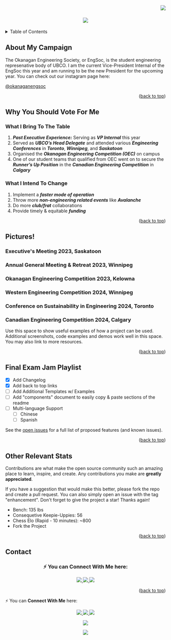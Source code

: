 <img align="right" src="https://visitor-badge.laobi.icu/badge?page_id=aayushdayal2" />

<h1 align="center">
    <img src="https://readme-typing-svg.herokuapp.com/?font=Righteous&size=35&center=true&vCenter=true&width=500&height=70&duration=4300&lines=Hi+I'm+Aayush!+👋;+Your+New+EngSoc+President?;" />
</h1>

<!-- TABLE OF CONTENTS -->
<details>
  <summary>Table of Contents</summary>
  <ol>
    <li>
      <a href="#About-My-Campaign">About My Campaign</a>
    </li>
    <li>
      <a href="#Why-You-Should-Vote-For-Me">Why You Should Vote For Me</a>
      <ul>
        <li><a href="#What-I-Bring-To-The-Table">What I Bring To The Table</a></li>
        <li><a href="#What-I-Intend-To-Change">What I Intend To Change</a></li>
      </ul>
    </li>
    <li><a href="#Pictures!">Pictures!</a></li>
      <ul>
        <li><a href="#Executive's-Meeting-2023-,-Saskatoon">EM 2023</a></li>
        <li><a href="#Annual-General-Meeting-&-Retreat-2023-,-Winnipeg">AGMR 2023</a></li>
        <li><a href="#Okanagan-Engineering-Competition-2023-,-Kelowna">OEC 2023</a></li>
        <li><a href="#Western-Engineering-Competition-2024-,-Winnipeg">WEC 2024</a></li>
        <li><a href="#Conference-on-Sustainability-in-Engineering-2024-,-Toronto">CSE 2024</a></li>
        <li><a href="#Canadian-Engineering-Competition-2024-,-Calgary">CEC 2024</a></li>
      </ul>
    <li><a href="#Final-Exam-Jam-Playlist">Final Exam Jam Playlist</a></li>
    <li><a href="#Other-Relevant-Stats">Other Relevant Stats :sunglasses:</a></li>
    <li><a href="#Contact">Contact</a></li>
  </ol>
</details>



<!-- ABOUT THE PROJECT -->
## About My Campaign

The Okanagan Engineering Society, or EngSoc, is the student engineering represenative body of UBCO. I am the current Vice-President Internal of the EngSoc this year and am running to be the new President for the upcoming year. You can check out our instagram page here: 

[@okanaganengsoc](https://www.instagram.com/okanaganengsoc?igsh=ZGx3Ymp5NzFnb3Jn)

<p align="right">(<a href="#readme-top">back to top</a>)</p>



<!-- GETTING STARTED -->
## Why You Should Vote For Me

### What I Bring To The Table

1. ***Past Executive Experience:*** Serving as ***VP Internal*** this year
2. Served as ***UBCO’s Head Delegate*** and attended various ***Engineering Conferences*** in ***Toronto***, ***Winnipeg***, and ***Saskatoon***
3. Organised the ***Okanagan Engineering Competition (OEC)*** on campus
4. One of our student teams that qualified from OEC went on to secure the ***Runner’s Up Position*** in the ***Canadian Engineering Competition*** in ***Calgary***

### What I Intend To Change

1. Implement a ***faster mode of operation***
2. Throw more ***non-engineering related events*** like ***Avalanche***
3. Do more ***club/frat*** collaborations
4. Provide timely & equitable ***funding***

<p align="right">(<a href="#readme-top">back to top</a>)</p>

## Pictures!

### Executive's Meeting 2023, Saskatoon

### Annual General Meeting & Retreat 2023, Winnipeg

### Okanagan Engineering Competition 2023, Kelowna

### Western Engineering Competition 2024, Winnipeg

### Conference on Sustainability in Engineering 2024, Toronto

### Canadian Engineering Competition 2024, Calgary

Use this space to show useful examples of how a project can be used. Additional screenshots, code examples and demos work well in this space. You may also link to more resources.

<p align="right">(<a href="#readme-top">back to top</a>)</p>

## Final Exam Jam Playlist

- [x] Add Changelog
- [x] Add back to top links
- [ ] Add Additional Templates w/ Examples
- [ ] Add "components" document to easily copy & paste sections of the readme
- [ ] Multi-language Support
    - [ ] Chinese
    - [ ] Spanish

See the [open issues](https://github.com/issues) for a full list of proposed features (and known issues).

<p align="right">(<a href="#readme-top">back to top</a>)</p>

## Other Relevant Stats

Contributions are what make the open source community such an amazing place to learn, inspire, and create. Any contributions you make are **greatly appreciated**.

If you have a suggestion that would make this better, please fork the repo and create a pull request. You can also simply open an issue with the tag "enhancement".
Don't forget to give the project a star! Thanks again!

* Bench: 135 lbs
* Consequetive Keepie-Uppies: 56
* Chess Elo (Rapid - 10 minutes): ~800
* Fork the Project

<p align="right">(<a href="#readme-top">back to top</a>)</p>

## Contact

<h3 align="center">⚡ You can Connect With Me here:</h3>
 
<div align="center"> 
  <a href="mailto:internal@suoengineeringsociety.ca">
    <img src="https://img.shields.io/badge/Gmail-333333?style=for-the-badge&logo=gmail&logoColor=red" />
  </a>
  <a href="https://linkedin.com/in/aayushdayal/" target="_blank">
    <img src="https://img.shields.io/badge/LinkedIn-0077B5?style=for-the-badge&logo=linkedin&logoColor=white" target="_blank" />
  </a>
  <a href="https://www.instagram.com/aa.dayal/" target="_blank">
     <img src="https://img.shields.io/badge/Instagram-E4405F?style=for-the-badge&logo=instagram&logoColor=white" target="_blank" />
  </a>
</div>

<p align="right">(<a href="#readme-top">back to top</a>)</p>






⚡ You can **Connect With Me** here:

 </div>
 
<div align="center"> 
  <a href="mailto:internal@suoengineeringsociety.ca">
    <img src="https://img.shields.io/badge/Gmail-333333?style=for-the-badge&logo=gmail&logoColor=red" />
  </a>
  <a href="https://linkedin.com/in/aayushdayal/" target="_blank">
    <img src="https://img.shields.io/badge/LinkedIn-0077B5?style=for-the-badge&logo=linkedin&logoColor=white" target="_blank" />
  </a>
  <a href="https://www.instagram.com/aa.dayal/" target="_blank">
     <img src="https://img.shields.io/badge/Instagram-E4405F?style=for-the-badge&logo=instagram&logoColor=white" target="_blank" />
  </a>
</div>

<p align="center">
  <a href="https://readme.andyruwruw.com/api/now-playing?open">
    <img src="https://raw.githubusercontent.com/andyruwruw/andyruwruw/master/example/now-playing.svg">
  </a>
</p>

<p align="center">
  <img src="https://raw.githubusercontent.com/andyruwruw/andyruwruw/master/example/top-played.svg">
  <!-- This is how you'd make the call dynamically <img src="https://readme.andyruwruw.com/api/top-played"> -->
</p>

<!-- Improved compatibility of back to top link: See: https://github.com/pull/73 -->
<a name="readme-top"></a>








